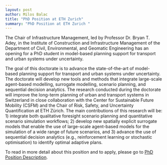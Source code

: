 ```yaml
---
layout: post
author: Milos Balac
title: "PhD Position at ETH Zurich"
summary: "PhD Position at ETH Zurich "
---
```


The Chair of Infrastructure Management, led by Professor Dr. Bryan T. Adey, in the Institute of Construction and Infrastructure Management 
of the Department of Civil, Environmental, and Geomatic Engineering has an opening for a PhD student in model-based planning support for 
transport and urban systems under uncertainty.

The goal of this doctorate is to advance the state-of-the-art of model-based planning support for transport and urban systems under uncertainty. 
The doctorate will develop new tools and methods that integrate large-scale agent-based modelling, surrogate modelling, scenario planning, and 
sequential decision analytics. The research conducted during the doctorate will improve the long-term planning of urban and transport systems 
in Switzerland in close collaboration with the Center for Sustainable Future Mobility (CSFM) and the Chair of Risk, Safety, and Uncertainty Quantification at ETH Zürich. 
The main contributions of this research will be: 1) integrate both qualitative foresight scenario planning and quantitative scenario simulation workflows; 
2) develop new spatially explicit surrogate models that enable the use of large-scale agent-based models for the simulation of a wide range of future scenarios, and 
3) advance the use of sequential decision analytics (e.g., reinforcement learning or stochastic optimisation) to identify optimal adaptive plans.

To read in more detail about this position and to apply, please go to [PhD Position Description](https://jobs.ethz.ch/job/view/JOPG_ethz_uzAStRtLbVplWxBfGM).
